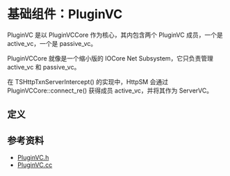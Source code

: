 # 基础组件：PluginVC

PluginVC 是以 PluginVCCore 作为核心，其内包含两个 PluginVC 成员，一个是 active_vc，一个是 passive_vc。

PluginVCCore 就像是一个缩小版的 IOCore Net Subsystem，它只负责管理 active_vc 和 passive_vc。

在 TSHttpTxnServerIntercept() 的实现中，HttpSM 会通过 PluginVCCore::connect_re() 获得成员 active_vc，并将其作为 ServerVC。

## 定义

## 参考资料

- [PluginVC.h](http://github.com/apache/trafficserver/tree/master/proxy/PluginVC.h)
- [PluginVC.cc](http://github.com/apache/trafficserver/tree/master/proxy/PluginVC.cc)

